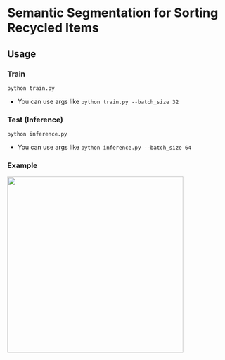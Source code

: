 # Semantic Segmentation for Sorting Recycled Items
## Usage
### Train
```
python train.py
```
- You can use args like `python train.py --batch_size 32`

### Test (Inference)
```
python inference.py
```
- You can use args like `python inference.py --batch_size 64`

### Example
<img src="https://user-images.githubusercontent.com/38632805/117857549-da8f6a00-b2c7-11eb-98f5-3ba84bee1e05.png" width="400" height="400"/>
